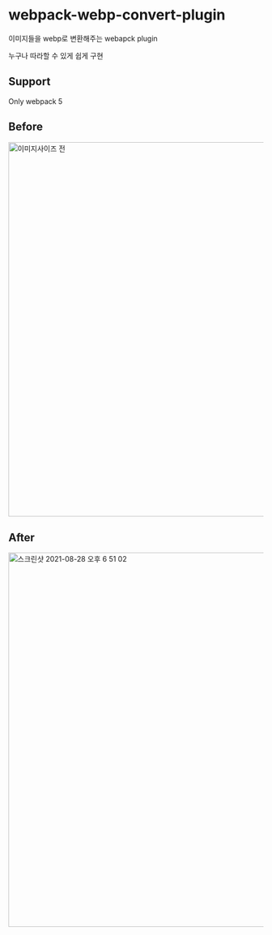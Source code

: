# webpack-webp-convert-plugin

이미지들을 webp로 변환해주는 webapck plugin

누구나 따라할 수 있게 쉽게 구현

## Support

Only webpack 5

## Before

<img width="738" alt="이미지사이즈 전" src="https://user-images.githubusercontent.com/42544600/131214048-99cc4907-7654-4341-83ed-6af12185cf3c.png">

## After

<img width="738" alt="스크린샷 2021-08-28 오후 6 51 02" src="https://user-images.githubusercontent.com/42544600/131214045-5eebdec3-90ed-4e37-912f-32ada84592e3.png">
